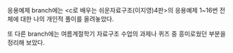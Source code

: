 응용예제 branch에는 <c로 배우는 쉬운자료구조(이지영)4판>의 응용예제 1~16번 전체에 대한 나의 개인적 풀이를 올려놓았다.

또 다른 branch에는 여름계절학기 자료구조 수업의 과제나 퀴즈 중 흥미로웠던 부분을 정리해 보았다.  
